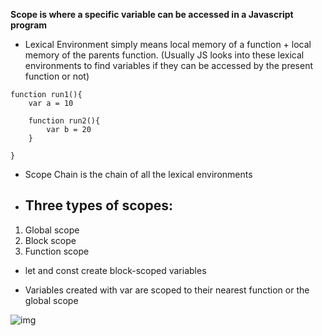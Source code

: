 **Scope is where a specific variable can be accessed in a Javascript program**

- Lexical Environment simply means local memory of a function + local memory of the parents function. (Usually JS looks into these lexical environments to find variables if they can be accessed by the present function or not)

```
function run1(){
    var a = 10

    function run2(){
        var b = 20
    }

}
```

- Scope Chain is the chain of all the lexical environments

- ## Three types of scopes:

1. Global scope
2. Block scope
3. Function scope

- let and const create block-scoped variables

- Variables created with var are scoped to their nearest function or the global scope

![img](https://miro.medium.com/max/1400/1*KxHwVbB0zhnSVrhrWtT-gg.jpeg)
